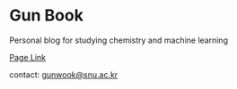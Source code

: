 # Gun Book

Personal blog for studying chemistry and machine learning

[Page Link](https://gunwook-nam.github.io/)

contact: gunwook@snu.ac.kr
